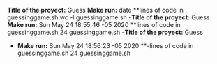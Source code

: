 **Title of the proyect:** Guess
**Make run:** date
**lines of code in guessinggame.sh wc -l guessinggame.sh
-**Title of the proyect:** Guess
 **Make run:**
Sun May 24 18:55:46 -05 2020
**lines of code in guessinggame.sh
24 guessinggame.sh
-**Title of the proyect:** Guess
- **Make run:**
Sun May 24 18:56:23 -05 2020
**-lines of code in guessinggame.sh
24 guessinggame.sh
